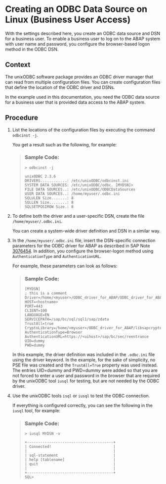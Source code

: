 <!-- loio326f0560dd434b9ca26331ac19275049 -->

# Creating an ODBC Data Source on Linux \(Business User Access\)

With the settings described here, you create an ODBC data source and DSN for a business user. To enable a business user to log on to the ABAP system with user name and password, you configure the browser-based logon method in the ODBC DSN.



## Context

The unixODBC software package provides an ODBC driver manager that can read from multiple configuration files. You can create configuration files that define the location of the ODBC driver and DSNs.

In the example used in this documentation, you need the ODBC data source for a business user that is provided data access to the ABAP system.



<a name="loio326f0560dd434b9ca26331ac19275049__steps_pyl_l5f_hsb"/>

## Procedure

1.  List the locations of the configuration files by executing the command `odbcinst -j`.

    You get a result such as the following, for example:

    > ### Sample Code:  
    > ```
    > > odbcinst -j
    > 
    > unixODBC 2.3.6
    > DRIVERS............: /etc/unixODBC/odbcinst.ini
    > SYSTEM DATA SOURCES: /etc/unixODBC/odbc. [MYDSN]>
    > FILE DATA SOURCES..: /etc/unixODBC/ODBCDataSources
    > USER DATA SOURCES..: /home/myuser/.odbc.ini
    > SQLULEN Size.......: 8
    > SQLLEN Size........: 8
    > SQLSETPOSIROW Size.: 8
    > 
    > ```

2.  To define both the driver and a user-specific DSN, create the file `/home/myuser/.odbc.ini`.

    You can create a system-wide driver definition and DSN in a similar way.

3.  In the `/home/myuser/.odbc.ini` file, insert the DSN-specific connection parameters for the ODBC driver for ABAP as described in SAP Note [3076454](https://launchpad.support.sap.com/#/notes/3076454). In addition, you configure the browser-logon method using `AuthenticationType` and `AuthenticationURL`.

    For example, these parameters can look as follows:

    > ### Sample Code:  
    > ```
    > [MYDSN]
    > ; this is a comment
    > Driver=/home/<myuser>/ODBC_driver_for_ABAP/ODBC_driver_for_ABAP.so
    > HOST=<hostname>
    > PORT=443
    > CLIENT=100
    > LANGUAGE=EN
    > SERVICEPATH=/sap/bc/sql/sql1/sap/zdata
    > TrustAll=true
    > CryptoLibrary=/home/<myuser>/ODBC_driver_for_ABAP/libsapcrypto.so
    > AuthenticationType=Browser
    > AuthenticationURL=https://<uihost>/sap/bc/sec/reentrance
    > UID=dummy
    > PWD=dummy
    > 
    > ```

    In this example, the driver definition was included in the `.odbc.ini` file using the driver keyword. In the example, for the sake of simplicity, no PSE file was created and the `TrustAll=True` property was used instead. The entries UID=dummy and PWD=dummy were added so that you are not forced to enter a user and password in the browser that are required by the unixODBC tool `iusql` for testing, but are not needed by the ODBC driver.

4.  Use the unixODBC tools `isql` or `iusql` to test the ODBC connection.

    If everything is configured correctly, you can see the following in the `iusql` tool, for example:

    > ### Sample Code:  
    > ```
    > > iusql MYDSN -v
    > 
    > +---------------------------------------+
    > | Connected!                            |
    > |                                       |
    > | sql-statement                         |
    > | help [tablename]                      |
    > | quit                                  |
    > |                                       |
    > +---------------------------------------+
    > SQL>
    > ```


